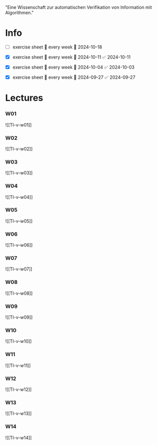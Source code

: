
"Eine Wissenschaft zur automatischen Verifikation von Information mit Algorithmen."


# Info

- [ ] exercise sheet 🔁 every week 📅 2024-10-18
- [x] exercise sheet 🔁 every week 📅 2024-10-11 ✅ 2024-10-11
- [x] exercise sheet 🔁 every week 📅 2024-10-04 ✅ 2024-10-03
- [x] exercise sheet 🔁 every week 📅 2024-09-27 ✅ 2024-09-27



# Lectures

### W01
![[TI-v-w01]]

### W02
![[TI-v-w02]]

### W03
![[TI-v-w03]]

### W04
![[TI-v-w04]]

### W05
![[TI-v-w05]]

### W06
![[TI-v-w06]]

### W07
![[TI-v-w07]]

### W08
![[TI-v-w08]]

### W09
![[TI-v-w09]]

### W10
![[TI-v-w10]]

### W11
![[TI-v-w11]]

### W12
![[TI-v-w12]]

### W13
![[TI-v-w13]]

### W14
![[TI-v-w14]]


